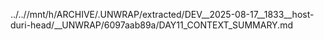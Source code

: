 ../..//mnt/h/ARCHIVE/.UNWRAP/extracted/DEV__2025-08-17__1833__host-duri-head/__UNWRAP/6097aab89a/DAY11_CONTEXT_SUMMARY.md